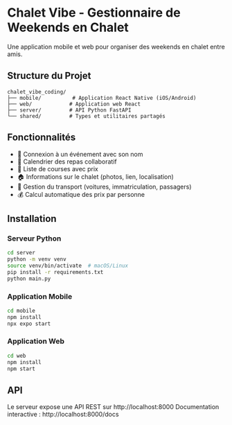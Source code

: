 # Chalet Vibe - Gestionnaire de Weekends en Chalet

Une application mobile et web pour organiser des weekends en chalet entre amis.

## Structure du Projet

```
chalet_vibe_coding/
├── mobile/          # Application React Native (iOS/Android)
├── web/            # Application web React
├── server/         # API Python FastAPI
└── shared/         # Types et utilitaires partagés
```

## Fonctionnalités

- 🔗 Connexion à un événement avec son nom
- 📅 Calendrier des repas collaboratif
- 🛒 Liste de courses avec prix
- 🏠 Informations sur le chalet (photos, lien, localisation)
- 🚗 Gestion du transport (voitures, immatriculation, passagers)
- 💰 Calcul automatique des prix par personne

## Installation

### Serveur Python
```bash
cd server
python -m venv venv
source venv/bin/activate  # macOS/Linux
pip install -r requirements.txt
python main.py
```

### Application Mobile
```bash
cd mobile
npm install
npx expo start
```

### Application Web
```bash
cd web
npm install
npm start
```

## API

Le serveur expose une API REST sur http://localhost:8000
Documentation interactive : http://localhost:8000/docs
